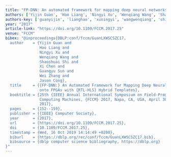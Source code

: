 ```yaml
---
title: "FP-DNN: An automated framework for mapping deep neural networks onto FPGAs with RTL-HLS hybrid templates"
authors: ['Yijin Guan', 'Hao Liang', 'Ningyi Xu', 'Wenqiang Wang', 'Shaoshuai Shi', 'Xi Chen', 'Guangyu Sun', 'Wei Zhang', 'Jason Cong']
authors-key: ['guanyijin', 'lianghao', 'xuningyi', 'wangwenqiang', 'shishaoshuai', 'chenxi', 'sunguangyu', 'zhangwei', 'congjason']
year: "2017"
article-link: "https://doi.org/10.1109/FCCM.2017.25"
venue: "FCCM"
bibex: "@inproceedings{DBLP:conf/fccm/GuanLXWSCSZC17,
  author    = {Yijin Guan and
               Hao Liang and
               Ningyi Xu and
               Wenqiang Wang and
               Shaoshuai Shi and
               Xi Chen and
               Guangyu Sun and
               Wei Zhang and
               Jason Cong},
  title     = {{FP-DNN:} An Automated Framework for Mapping Deep Neural Networks
               onto FPGAs with {RTL-HLS} Hybrid Templates},
  booktitle = {25th {IEEE} Annual International Symposium on Field-Programmable Custom
               Computing Machines, {FCCM} 2017, Napa, CA, USA, April 30 - May 2,
               2017},
  pages     = {152--159},
  publisher = {{IEEE} Computer Society},
  year      = {2017},
  url       = {https://doi.org/10.1109/FCCM.2017.25},
  doi       = {10.1109/FCCM.2017.25},
  timestamp = {Wed, 16 Oct 2019 14:14:49 +0200},
  biburl    = {https://dblp.org/rec/conf/fccm/GuanLXWSCSZC17.bib},
  bibsource = {dblp computer science bibliography, https://dblp.org}
}"
---
```

